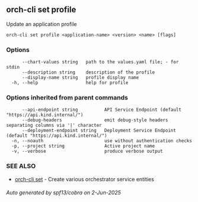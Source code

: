 ## orch-cli set profile

Update an application profile

```
orch-cli set profile <application-name> <version> <name> [flags]
```

### Options

```
      --chart-values string   path to the values.yaml file; - for stdin
      --description string    description of the profile
      --display-name string   profile display name
  -h, --help                  help for profile
```

### Options inherited from parent commands

```
      --api-endpoint string          API Service Endpoint (default "https://api.kind.internal/")
      --debug-headers                emit debug-style headers separating columns via '|' character
      --deployment-endpoint string   Deployment Service Endpoint (default "https://api.kind.internal/")
  -n, --noauth                       use without authentication checks
  -p, --project string               Active project name
  -v, --verbose                      produce verbose output
```

### SEE ALSO

* [orch-cli set](orch-cli_set.md)	 - Create various orchestrator service entities

###### Auto generated by spf13/cobra on 2-Jun-2025
